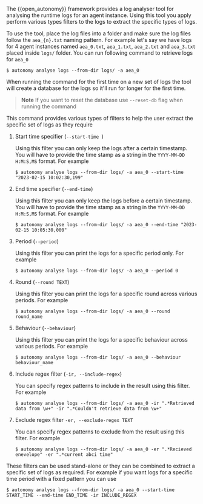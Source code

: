 The {{open_autonomy}} framework provides a log analyser tool for analysing the runtime logs for an agent instance. Using this tool you apply perform various types filters to the logs to extract the specific types of logs.

To use the tool, place the log files into a folder and make sure the log files follow the `aea_{n}.txt` naming pattern. For example let's say we have logs for 4 agent instances named `aea_0.txt`, `aea_1.txt`, `aea_2.txt` and `aea_3.txt` placed inside `logs/` folder. You can run following command to retrieve logs for `aea_0`

```
$ autonomy analyse logs --from-dir logs/ -a aea_0
```

When running the command for the first time on a new set of logs the tool will create a database for the logs so it'll run for longer for the first time. 

> **Note** If you want to reset the database use `--reset-db` flag when running the command


This command provides various types of filters to help the user extract the specific set of logs as they require

1. Start time specifier (`--start-time `)
    
    Using this filter you can only keep the logs after a certain timestamp. You will have to provide the time stamp as a string in the `YYYY-MM-DD H:M:S,MS` format. For example

    `$ autonomy analyse logs --from-dir logs/ -a aea_0 --start-time "2023-02-15 10:02:30,199"`

2. End time specifier (`--end-time`)

    Using this filter you can only keep the logs before a certain timestamp. You will have to provide the time stamp as a string in the `YYYY-MM-DD H:M:S,MS` format. For example

    `$ autonomy analyse logs --from-dir logs/ -a aea_0 --end-time "2023-02-15 10:05:30,000"`

3. Period (`--period`)

    Using this filter you can print the logs for a specific period only. For example 

    `$ autonomy analyse logs --from-dir logs/ -a aea_0 --period 0`

4. Round (`--round TEXT`)

    Using this filter you can print the logs for a specific round across various periods. For example 

    `$ autonomy analyse logs --from-dir logs/ -a aea_0 --round round_name`

5. Behaviour (`--behaviour`)

    Using this filter you can print the logs for a specific behaviour across various periods. For example 

    `$ autonomy analyse logs --from-dir logs/ -a aea_0 --behaviour behaviour_name`

6. Include regex filter (`-ir, --include-regex`)

    You can specify regex patterns to include in the result using this filter. For example 

    `$ autonomy analyse logs --from-dir logs/ -a aea_0 -ir ".*Retrieved data from \w+" -ir ".*Couldn't retrieve data from \w+"`

7. Exclude regex filter `-er, --exclude-regex TEXT`

    You can specify regex patterns to exclude from the result using this filter. For example 

    `$ autonomy analyse logs --from-dir logs/ -a aea_0 -er ".*Recieved enevelope" -er ".*current abci time"`


These filters can be used stand-alone or they can be combined to extract a specific set of logs as required. For example if you want logs for a specific time period with a fixed pattern you can use 

```
$ autonomy analyse logs --from-dir logs/ -a aea_0 --start-time START_TIME --end-time END_TIME -ir INCLUDE_REGEX
```